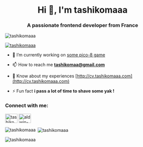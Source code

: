 <h1 align="center">Hi 👋, I'm tashikomaaa</h1>
<h3 align="center">A passionate frontend developer from France</h3>

<p align="left"> <img src="https://komarev.com/ghpvc/?username=tashikomaaa&label=Profile%20views&color=0e75b6&style=flat" alt="tashikomaaa" /> </p>

<p align="left"> <a href="https://github.com/ryo-ma/github-profile-trophy"><img src="https://github-profile-trophy.vercel.app/?username=tashikomaaa" alt="tashikomaaa" /></a> </p>

- 🔭 I’m currently working on [some pico-8 game](https://www.lexaloffle.com/bbs/widget.php?pid=gurda)

- 📫 How to reach me **tashikomaa@gmail.com**

- 📄 Know about my experiences [http://cv.tashikomaaa.com](http://cv.tashikomaaa.com)

- ⚡ Fun fact **i pass a lot of time to shave some yak !**

<h3 align="left">Connect with me:</h3>
<p align="left">
<a href="https://codepen.io/tashikomaaa" target="blank"><img align="center" src="https://raw.githubusercontent.com/rahuldkjain/github-profile-readme-generator/master/src/images/icons/Social/codepen.svg" alt="tashikomaaa" height="30" width="40" /></a>
<a href="https://linkedin.com/in/aldwin-moutarlier-77880113b" target="blank"><img align="center" src="https://raw.githubusercontent.com/rahuldkjain/github-profile-readme-generator/master/src/images/icons/Social/linked-in-alt.svg" alt="aldwin-moutarlier-77880113b" height="30" width="40" /></a>
</p>

<p><img align="left" src="https://github-readme-stats.vercel.app/api/top-langs?username=tashikomaaa&show_icons=true&locale=en&layout=compact" alt="tashikomaaa" /></p>

<p>&nbsp;<img align="center" src="https://github-readme-stats.vercel.app/api?username=tashikomaaa&show_icons=true&locale=en" alt="tashikomaaa" /></p>

<p><img align="center" src="https://github-readme-streak-stats.herokuapp.com/?user=tashikomaaa&" alt="tashikomaaa" /></p>

